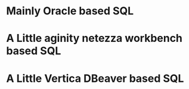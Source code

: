 # Mainly Oracle based SQL

# A Little aginity netezza workbench based SQL

# A Little Vertica DBeaver based SQL
